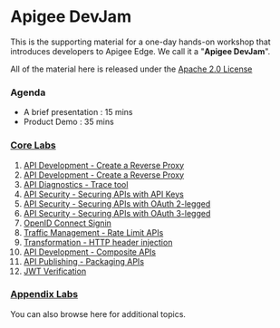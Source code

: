 # Apigee DevJam
This is the supporting material for a one-day hands-on workshop that introduces developers to Apigee Edge. We call it a "**Apigee DevJam**".

All of the material here is released under the [Apache 2.0 License](./LICENSE)

### Agenda
* A brief presentation : 15 mins
* Product Demo : 35 mins

### [Core Labs](./Labs/Core)
1. [API Development - Create a Reverse Proxy](./Labs/Core/01---API-Development---Create-a-Reverse-Proxy)
2. [API Development - Create a Reverse Proxy](./Labs/Core/02---API-Development---Nodejs-Target)
3. [API Diagnostics - Trace tool](./Labs/Core/03---API-Diagnostics---Trace-tool)
4. [API Security - Securing APIs with API Keys](./Labs/Core/04---API-Security---Securing-APIs-with-API-Keys)
5. [API Security - Securing APIs with OAuth 2-legged](./Labs/Core/05---API-Security---Securing-APIs-with-OAuth-2-legged)
6. [API Security - Securing APIs with OAuth 3-legged](./Labs/Core/06---API-Security---Securing-APIs-with-OAuth-3-legged)
7. [OpenID Connect Signin                           ](./Labs/Core/07---OpenID-Connect-Signin)
8. [Traffic Management - Rate Limit APIs            ](./Labs/Core/08---Traffic-Management---Rate-Limit-APIs)
9. [Transformation - HTTP header injection          ](./Labs/Core/09---Transformation---HTTP-header-injection)
10. [API Development - Composite APIs                ](./Labs/Core/10---API-Development---Composite-APIs)
11. [API Publishing - Packaging APIs                 ](./Labs/Core/11---API-Publishing---Packaging-APIs)
12. [JWT Verification                                ](./Labs/Core/12---JWT-Verification)


### [Appendix Labs](./Labs/Appendix)

You can also browse here for additional topics. 

